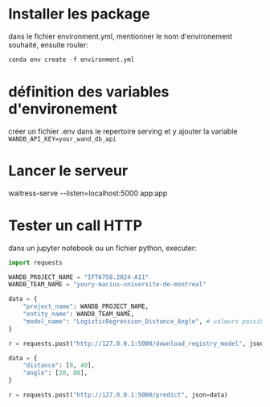 # Installer les package

dans le fichier environment.yml, mentionner le nom d'environement souhaité, ensuite rouler:

```python
conda env create -f environment.yml
```

# définition des variables d'environement

créer un fichier .env dans le repertoire serving et y ajouter 
la variable ```WANDB_API_KEY=your_wand_db_api```

# Lancer le serveur

waitress-serve --listen=localhost:5000 app:app

# Tester un call HTTP

dans un jupyter notebook ou un fichier python, executer:
```python
import requests

WANDB_PROJECT_NAME = "IFT6758.2024-A11"
WANDB_TEAM_NAME = "youry-macius-universite-de-montreal"

data = {
    "project_name": WANDB_PROJECT_NAME,
    "entity_name": WANDB_TEAM_NAME,
    "model_name": "LogisticRegression_Distance_Angle", # valeurs possibles : LogisticRegression_Distance_Angle, LogisticRegression_Distance
}

r = requests.post("http://127.0.0.1:5000/download_registry_model", json=data)   
```

```python
data = {
    "distance": [8, 40],
    "angle": [20, 80],
}

r = requests.post("http://127.0.0.1:5000/predict", json=data)
```
